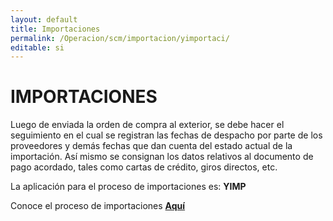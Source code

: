 ```yaml
---
layout: default
title: Importaciones
permalink: /Operacion/scm/importacion/yimportaci/
editable: si
---
```


# IMPORTACIONES  

Luego de enviada la orden de compra al exterior, se debe hacer el seguimiento en el cual se registran las fechas de despacho por parte de los proveedores y demás fechas que dan cuenta del estado actual de la importación. Así mismo se consignan los datos relativos al documento de pago acordado, tales como cartas de crédito, giros directos, etc.  

La aplicación para el proceso de importaciones es: **YIMP**

Conoce el proceso de importaciones [**Aquí**](http://docs.oasiscom.com/Operacion/scm/importacion/yimportaci/yimp#proceso-de-importaciones)
